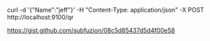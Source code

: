 curl -d '{"Name":"jeff"}' -H "Content-Type: application/json" -X POST http://localhost:9100/qr

https://gist.github.com/subfuzion/08c5d85437d5d4f00e58
